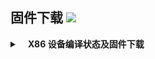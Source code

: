 
## 固件下载 [![](https://img.shields.io/badge/-支持设备、编译状态及固件下载-FFFFFF.svg)](#固件下载-)
<details>
 <summary><b>&nbsp;&nbsp;&nbsp; X86  设备编译状态及固件下载</b></summary>
    
<br/>
 
点击下表中 [![](https://img.shields.io/badge/设备-passing-32CD32.svg)](https://github.com/Sagit-chu/openwrt-ci/actions) 即可跳转到该设备固件下载页面
|   序号    |     X86设备  |   X86设备编译状态及下载链接 |   插件配置   | 备注说明   |
| :-----------------: | :-------------: |:-----------------: | :-----------------: |  :-----------------: | 
| 1 |   [![](https://img.shields.io/badge/OpenWrt-x86_(64位)-FFFFFF.svg)](https://github.com/Sagit-chu/openwrt-ci/blob/main/.github/workflows/x86_64.yml)    | [![](https://github.com/Sagit-chu/openwrt-ci/workflows/Build%20X86(64bit)%20OpenWrt/badge.svg)](https://github.com/Sagit-chu/openwrt-ci/actions/workflows/x86_64.yml) |[![](https://img.shields.io/badge/编译-配置-orange.svg)](https://github.com/Sagit-chu/openwrt-ci/blob/main/config/X86/x86-extra.config) |  |  

**提示：**[![](https://img.shields.io/badge/设备-passing-32CD32.svg)](https://github.com/Sagit-chu/openwrt-ci/actions) 标志为正常，[![](https://img.shields.io/badge/设备-failing-DC143C.svg)](https://github.com/Sagit-chu/openwrt-ci/actions) 或 [![](https://img.shields.io/badge/设备-no_status-A9A9A9.svg)](https://github.com/Sagit-chu/openwrt-ci/actions) 不代表所有编译均失败。请点击 [![](https://img.shields.io/badge/设备-状态-32CD32.svg)](https://github.com/Sagit-chu/openwrt-ci/actions) 到 **Actions** 进一步查看。

</details>
